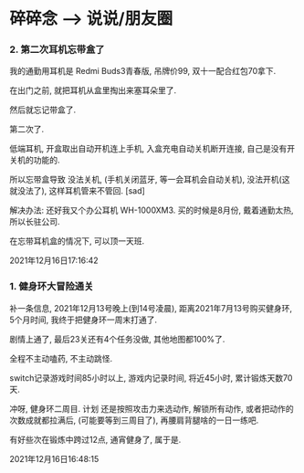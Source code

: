 # 碎碎念 --> 说说/朋友圈

### 2. 第二次耳机忘带盒了
我的通勤用耳机是 Redmi Buds3青春版, 吊牌价99, 双十一配合红包70拿下.

在出门之前, 就把耳机从盒里掏出来塞耳朵里了. 

然后就忘记带盒了.

第二次了.

低端耳机, 开盒取出自动开机连上手机, 入盒充电自动关机断开连接, 自己是没有开关机的功能的.

所以忘带盒导致 没法关机, (手机关闭蓝牙, 等一会耳机会自动关机), 没法开机(这就没法了), 这样耳机管来不管回. \[sad\]

解决办法: 还好我又个办公耳机 WH-1000XM3. 买的时候是8月份, 戴着通勤太热, 所以长驻公司.

在忘带耳机盒的情况下, 可以顶一天班.

2021年12月16日17:16:42

### 1. 健身环大冒险通关
补一条信息, 2021年12月13号晚上(到14号凌晨), 距离2021年7月13号购买健身环, 5个月时间, 我终于把健身环一周末打通了.

剧情上通了, 最后23关还有4个任务没做, 其他地图都100%了.

全程不主动嗑药, 不主动跳怪.

switch记录游戏时间85小时以上, 游戏内记录时间, 将近45小时, 累计锻炼天数70天.

冲呀, 健身环二周目. 计划 还是按照攻击力来选动作, 解锁所有动作, 或者把动作的次数成就都拉满后, (可能要等到三周目了), 再腰肩背腿啥的一日一练吧.

有好些次在锻炼中跨过12点, 通宵健身了, 属于是.

2021年12月16日16:48:15
